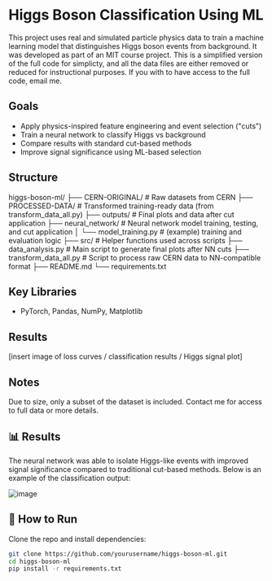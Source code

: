 # Higgs Boson Classification Using ML

This project uses real and simulated particle physics data to train a machine learning model that distinguishes Higgs boson events from background. It was developed as part of an MIT course project.
This is a simplified version of the full code for simplicty, and all the data files are either removed or reduced for instructional purposes. If you with to have access to the full code, email me.

## Goals
- Apply physics-inspired feature engineering and event selection ("cuts")
- Train a neural network to classify Higgs vs background
- Compare results with standard cut-based methods
- Improve signal significance using ML-based selection

## Structure
higgs-boson-ml/
├── CERN-ORIGINAL/              # Raw datasets from CERN
├── PROCESSED-DATA/             # Transformed training-ready data (from transform_data_all.py)
├── outputs/                    # Final plots and data after cut application
├── neural_network/             # Neural network model training, testing, and cut application
│   └── model_training.py       # (example) training and evaluation logic
├── src/                        # Helper functions used across scripts
├── data_analysis.py            # Main script to generate final plots after NN cuts
├── transform_data_all.py       # Script to process raw CERN data to NN-compatible format
├── README.md
└── requirements.txt

## Key Libraries
- PyTorch, Pandas, NumPy, Matplotlib

## Results
[insert image of loss curves / classification results / Higgs signal plot]

## Notes
Due to size, only a subset of the dataset is included. Contact me for access to full data or more details.

## 📊 Results

The neural network was able to isolate Higgs-like events with improved signal significance compared to traditional cut-based methods. Below is an example of the classification output:

![image](https://github.com/user-attachments/assets/e04bc553-7a99-4f44-993a-7bacf380f35c)


## 🚀 How to Run

Clone the repo and install dependencies:

```bash
git clone https://github.com/yourusername/higgs-boson-ml.git
cd higgs-boson-ml
pip install -r requirements.txt
